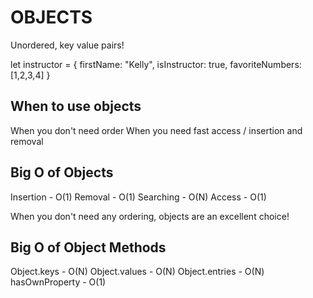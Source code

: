 # OBJECTS
Unordered, key value pairs!

let instructor = {
    firstName: "Kelly",
    isInstructor: true,
    favoriteNumbers: [1,2,3,4]
}

## When to use objects
When you don't need order
When you need fast access / insertion and removal

## Big O of Objects
Insertion - O(1)
Removal -   O(1)
Searching - O(N)
Access -    O(1)

When you don't need any ordering, objects are an excellent choice!

## Big O of Object Methods
Object.keys -    O(N)
Object.values -  O(N)
Object.entries - O(N)
hasOwnProperty - O(1)